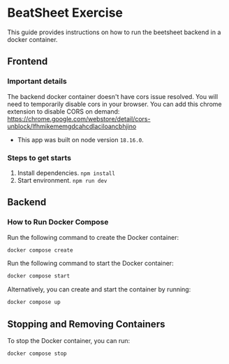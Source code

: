# BeatSheet Exercise

This guide provides instructions on how to run the beetsheet backend in a docker container.

## Frontend

### Important details
The backend docker container doesn't have cors issue resolved. You will need to temporarily disable cors in your browser. You can add this chrome extension to disable CORS on demand: https://chrome.google.com/webstore/detail/cors-unblock/lfhmikememgdcahcdlaciloancbhjino

- This app was built on node version `18.16.0`. 

### Steps to get starts
1. Install dependencies. `npm install`
2. Start environment. `npm run dev`


## Backend
### How to Run Docker Compose

Run the following command to create the Docker container:

```bash
docker compose create
```

Run the following command to start the Docker container:

```bash
docker compose start
```

Alternatively, you can create and start the container by running:

```bash
docker compose up
```

## Stopping and Removing Containers

To stop the Docker container, you can run:

```bash
docker compose stop
```


